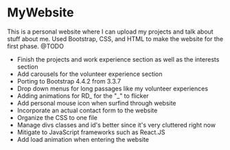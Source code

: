 # MyWebsite
This is a personal website where I can upload my projects and talk about stuff about me.
Used Bootstrap, CSS, and HTML to make the website for the first phase. 
@TODO
- Finish the projects and work experience section as well as the interests section
- Add carousels for the volunteer experience section
- Porting to Bootstrap 4.4.2 from 3.3.7
- Drop down menus for long passages like my volunteer experiences
- Adding animations for RD_ for the "_" to flicker
- Add personal mouse icon when surfind through website
- Incorporate an actual contact form to the website
- Organize the CSS to one file
- Manage divs classes and id's better since it's very cluttered right now
- Mitigate to JavaScript frameworks such as React.JS
- Add load animation when entering the website